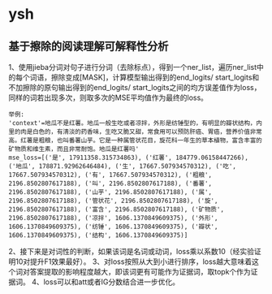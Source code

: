 # ysh
## 基于擦除的阅读理解可解释性分析

1、使用jieba分词对句子进行分词（去除标点），得到一个ner_list，遍历ner_list中的每个词语，擦除变成[MASK]，计算模型输出得到的end_logits/ start_logits和不加擦除的原句输出得到的end_logits/ start_logits之间的均方误差值作为loss，同样的词若出现多次，则取多次的MSE平均值作为最终的loss。
```
举例:
'context'=地瓜不是红薯。地瓜一般生吃或者凉拌，外形是纺锤型的，有明显的瓣状结构，内里的肉是白色的，有清淡的药香味，生吃又脆又甜，常食用可以预防肝癌、胃癌，营养价值非常高。红薯是粗粮，也叫番薯山芋。它是一种属管状花目，旋花科一年生的草本植物，富含丰富的矿物质和维生素，而且非常耐饱。地瓜是红薯吗'
mse_loss=[('是', 17911358.315734863), ('红薯', 184779.06158447266), ('地瓜', 178871.92962646484), ('生', 17667.507934570312), ('吃', 17667.507934570312), ('有', 17667.507934570312), ('粗粮', 2196.8502807617188), ('叫', 2196.8502807617188), ('番薯', 2196.8502807617188), ('山芋', 2196.8502807617188), ('属', 2196.8502807617188), ('管状花', 2196.8502807617188), ('旋', 2196.8502807617188), ('富含', 2196.8502807617188), ('矿物质', 2196.8502807617188), ('凉拌', 1606.1370849609375), ('外形', 1606.1370849609375), ('纺锤', 1606.1370849609375), ('瓣状', 1606.1370849609375), ('结构', 1606.1370849609375)]
```
2、接下来是对词性的判断，如果该词是名词或动词，loss乘以系数10（经实验证明10对提升F1效果最好）。
3、对loss按照从大到小进行排序，loss越大意味着这个词对答案提取的影响程度越大，即该词更有可能作为证据词，取topk个作为证据词。
4、loss可以和att或者IG分数结合进一步优化。
